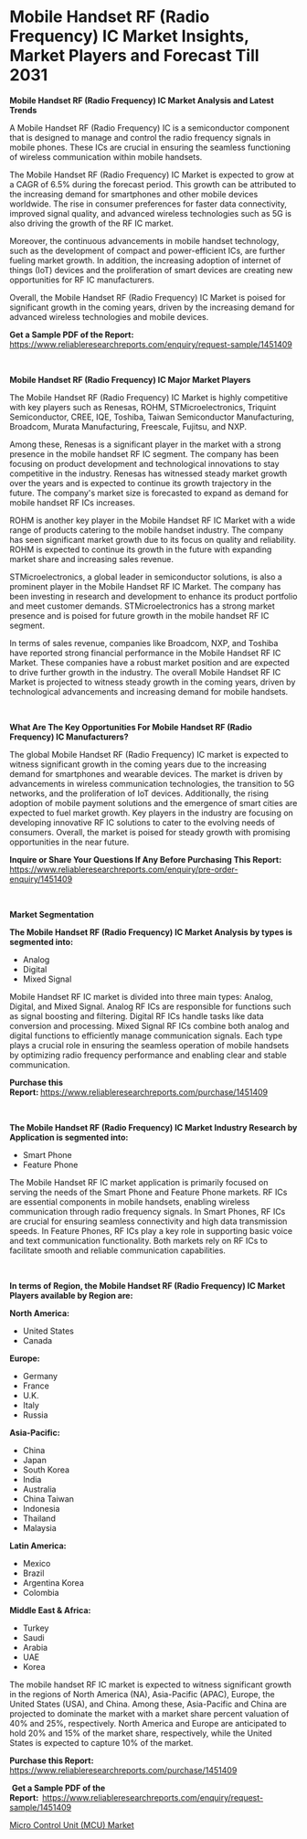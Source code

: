 <p><h1>Mobile Handset RF (Radio Frequency) IC Market Insights, Market Players and Forecast Till 2031</h1></p><p><strong>Mobile Handset RF (Radio Frequency) IC Market Analysis and Latest Trends</strong></p>
<p><p>A Mobile Handset RF (Radio Frequency) IC is a semiconductor component that is designed to manage and control the radio frequency signals in mobile phones. These ICs are crucial in ensuring the seamless functioning of wireless communication within mobile handsets.</p><p>The Mobile Handset RF (Radio Frequency) IC Market is expected to grow at a CAGR of 6.5% during the forecast period. This growth can be attributed to the increasing demand for smartphones and other mobile devices worldwide. The rise in consumer preferences for faster data connectivity, improved signal quality, and advanced wireless technologies such as 5G is also driving the growth of the RF IC market.</p><p>Moreover, the continuous advancements in mobile handset technology, such as the development of compact and power-efficient ICs, are further fueling market growth. In addition, the increasing adoption of internet of things (IoT) devices and the proliferation of smart devices are creating new opportunities for RF IC manufacturers.</p><p>Overall, the Mobile Handset RF (Radio Frequency) IC Market is poised for significant growth in the coming years, driven by the increasing demand for advanced wireless technologies and mobile devices.</p></p>
<p><strong>Get a Sample PDF of the Report:&nbsp;</strong> <a href="https://www.reliableresearchreports.com/enquiry/request-sample/1451409">https://www.reliableresearchreports.com/enquiry/request-sample/1451409</a></p>
<p>&nbsp;</p>
<p><strong>Mobile Handset RF (Radio Frequency) IC Major Market Players</strong></p>
<p><p>The Mobile Handset RF (Radio Frequency) IC Market is highly competitive with key players such as Renesas, ROHM, STMicroelectronics, Triquint Semiconductor, CREE, IQE, Toshiba, Taiwan Semiconductor Manufacturing, Broadcom, Murata Manufacturing, Freescale, Fujitsu, and NXP. </p><p>Among these, Renesas is a significant player in the market with a strong presence in the mobile handset RF IC segment. The company has been focusing on product development and technological innovations to stay competitive in the industry. Renesas has witnessed steady market growth over the years and is expected to continue its growth trajectory in the future. The company's market size is forecasted to expand as demand for mobile handset RF ICs increases.</p><p>ROHM is another key player in the Mobile Handset RF IC Market with a wide range of products catering to the mobile handset industry. The company has seen significant market growth due to its focus on quality and reliability. ROHM is expected to continue its growth in the future with expanding market share and increasing sales revenue.</p><p>STMicroelectronics, a global leader in semiconductor solutions, is also a prominent player in the Mobile Handset RF IC Market. The company has been investing in research and development to enhance its product portfolio and meet customer demands. STMicroelectronics has a strong market presence and is poised for future growth in the mobile handset RF IC segment.</p><p>In terms of sales revenue, companies like Broadcom, NXP, and Toshiba have reported strong financial performance in the Mobile Handset RF IC Market. These companies have a robust market position and are expected to drive further growth in the industry. The overall Mobile Handset RF IC Market is projected to witness steady growth in the coming years, driven by technological advancements and increasing demand for mobile handsets.</p></p>
<p>&nbsp;</p>
<p><strong>What Are The Key Opportunities For Mobile Handset RF (Radio Frequency) IC Manufacturers?</strong></p>
<p><p>The global Mobile Handset RF (Radio Frequency) IC market is expected to witness significant growth in the coming years due to the increasing demand for smartphones and wearable devices. The market is driven by advancements in wireless communication technologies, the transition to 5G networks, and the proliferation of IoT devices. Additionally, the rising adoption of mobile payment solutions and the emergence of smart cities are expected to fuel market growth. Key players in the industry are focusing on developing innovative RF IC solutions to cater to the evolving needs of consumers. Overall, the market is poised for steady growth with promising opportunities in the near future.</p></p>
<p><strong>Inquire or Share Your Questions If Any Before Purchasing This Report:</strong> <a href="https://www.reliableresearchreports.com/enquiry/pre-order-enquiry/1451409">https://www.reliableresearchreports.com/enquiry/pre-order-enquiry/1451409</a></p>
<p>&nbsp;</p>
<p><strong>Market Segmentation</strong></p>
<p><strong>The Mobile Handset RF (Radio Frequency) IC Market Analysis by types is segmented into:</strong></p>
<p><ul><li>Analog</li><li>Digital</li><li>Mixed Signal</li></ul></p>
<p><p>Mobile Handset RF IC market is divided into three main types: Analog, Digital, and Mixed Signal. Analog RF ICs are responsible for functions such as signal boosting and filtering. Digital RF ICs handle tasks like data conversion and processing. Mixed Signal RF ICs combine both analog and digital functions to efficiently manage communication signals. Each type plays a crucial role in ensuring the seamless operation of mobile handsets by optimizing radio frequency performance and enabling clear and stable communication.</p></p>
<p><strong>Purchase this Report:&nbsp;</strong><a href="https://www.reliableresearchreports.com/purchase/1451409">https://www.reliableresearchreports.com/purchase/1451409</a></p>
<p>&nbsp;</p>
<p><strong>The Mobile Handset RF (Radio Frequency) IC Market Industry Research by Application is segmented into:</strong></p>
<p><ul><li>Smart Phone</li><li>Feature Phone</li></ul></p>
<p><p>The Mobile Handset RF IC market application is primarily focused on serving the needs of the Smart Phone and Feature Phone markets. RF ICs are essential components in mobile handsets, enabling wireless communication through radio frequency signals. In Smart Phones, RF ICs are crucial for ensuring seamless connectivity and high data transmission speeds. In Feature Phones, RF ICs play a key role in supporting basic voice and text communication functionality. Both markets rely on RF ICs to facilitate smooth and reliable communication capabilities.</p></p>
<p>&nbsp;</p>
<p><strong>In terms of Region, the Mobile Handset RF (Radio Frequency) IC Market Players available by Region are:</strong></p>
<p>
    <p> <strong> North America: </strong>
        <ul>
            <li>United States</li>
            <li>Canada</li>
        </ul>
        </p> 
    <p> <strong> Europe: </strong>
        <ul>
            <li>Germany</li>
            <li>France</li>
            <li>U.K.</li>
            <li>Italy</li>
            <li>Russia</li>
        </ul>
        </p> 
    <p> <strong> Asia-Pacific: </strong>
        <ul>
            <li>China</li>
            <li>Japan</li>
            <li>South Korea</li>
            <li>India</li>
            <li>Australia</li>
            <li>China Taiwan</li>
            <li>Indonesia</li>
            <li>Thailand</li>
            <li>Malaysia</li>
        </ul>
        </p> 
    <p> <strong> Latin America: </strong>
        <ul>
            <li>Mexico</li>
            <li>Brazil</li>
            <li>Argentina Korea</li>
            <li>Colombia</li>
        </ul>
        </p> 
    <p> <strong> Middle East & Africa: </strong>
        <ul>
            <li>Turkey</li>
            <li>Saudi</li>
            <li>Arabia</li>
            <li>UAE</li>
            <li>Korea</li>
        </ul>
    </p>
    </p>
<p><p>The mobile handset RF IC market is expected to witness significant growth in the regions of North America (NA), Asia-Pacific (APAC), Europe, the United States (USA), and China. Among these, Asia-Pacific and China are projected to dominate the market with a market share percent valuation of 40% and 25%, respectively. North America and Europe are anticipated to hold 20% and 15% of the market share, respectively, while the United States is expected to capture 10% of the market.</p></p>
<p><strong>Purchase this Report: </strong><a href="https://www.reliableresearchreports.com/purchase/1451409">https://www.reliableresearchreports.com/purchase/1451409</a></p>
<p>&nbsp;<strong>Get a Sample PDF of the Report:&nbsp;&nbsp;</strong><a href="https://www.reliableresearchreports.com/enquiry/request-sample/1451409">https://www.reliableresearchreports.com/enquiry/request-sample/1451409</a></p>
<p><strong></strong></p>
<p><p><a href="https://github.com/lbird53714/Market-Research-Report-List-3/blob/main/micro-control-unit-mcu-market.md">Micro Control Unit (MCU) Market</a></p></p>